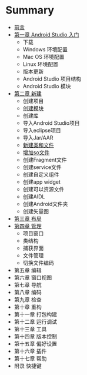 # Summary

* [前言](README.md)
* [第一章 Android Studio 入门](chapter1.md)
    * 下载
    * Windows 环境配置
    * Mac OS 环境配置
    * Linux 环境配置
    * 版本更新
    * Android Studio 项目结构
    * Android Studio 模块
* [第二章 新建](新建.md)
    * 创建项目
    * [创建模块](床架模块.md)
    * 创建库
    * 导入Android Studio项目
    * 导入eclipse项目
    * 导入Jar\/AAR
    * [新建类和文件](新建类.md)
    * [增加so文件](增加so.md)
    * 创建Fragment文件
    * 创建service文件
    * 创建自定义组件
    * 创建app widget
    * 创建可以资源文件
    * 创建AIDL
    * 创建Android文件夹
    * 创建矢量图
* [第三章 布局](第三章-布局.md)
* [第四章 管理](第四章-管理.md)
    * 项目窗口
    * 类结构
    * 捕获界面
    * 文件管理
    * 切换文件编码
* 第五章 编辑
* 第六章 窗口视图
* 第七章 导航
* 第八章 编码
* 第九章 检查
* 第十章 重构
* 第十一章 打包构建
* 第十二章 运行调试
* 第十三章 工具
* 第十四章 版本控制
* 第十五章 偏好设置
* 第十六章 插件
* 第十七章 帮助
* 附录 快捷键

